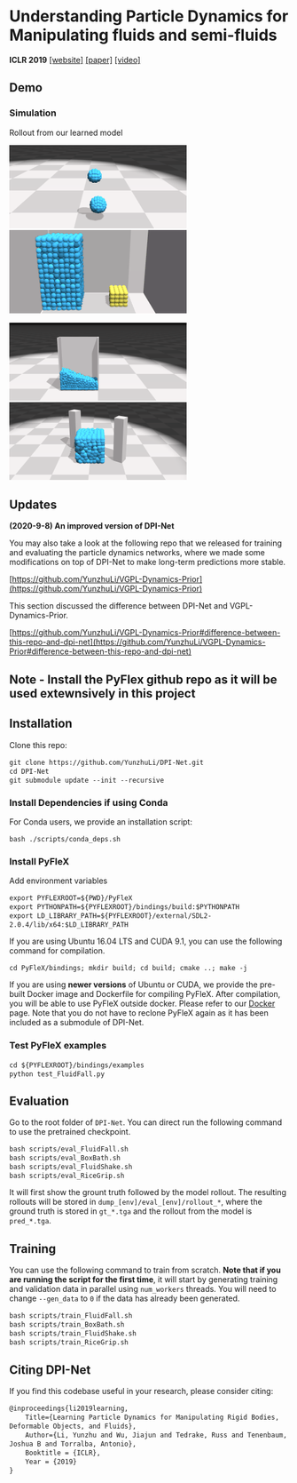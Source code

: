 # Understanding Particle Dynamics for Manipulating fluids and semi-fluids

**ICLR 2019**
[[website]](http://dpi.csail.mit.edu/) [[paper]](http://dpi.csail.mit.edu/dpi-paper.pdf) [[video]](https://www.youtube.com/watch?v=FrPpP7aW3Lg)

## Demo

### Simulation

Rollout from our learned model

![](imgs/sim_FluidFall.gif)  ![](imgs/sim_BoxBath.gif)

![](imgs/sim_FluidShake.gif)  ![](imgs/sim_RiceGrip.gif)

## Updates

**(2020-9-8) An improved version of DPI-Net**

You may also take a look at the following repo that we released for training and evaluating the particle dynamics networks, where we made some modifications on top of DPI-Net to make long-term predictions more stable.

[https://github.com/YunzhuLi/VGPL-Dynamics-Prior](https://github.com/YunzhuLi/VGPL-Dynamics-Prior)

This section discussed the difference between DPI-Net and VGPL-Dynamics-Prior.

[https://github.com/YunzhuLi/VGPL-Dynamics-Prior#difference-between-this-repo-and-dpi-net](https://github.com/YunzhuLi/VGPL-Dynamics-Prior#difference-between-this-repo-and-dpi-net)

## Note -  Install the PyFlex github repo as it will be used extewnsively in this project

## Installation

Clone this repo:
```
git clone https://github.com/YunzhuLi/DPI-Net.git
cd DPI-Net
git submodule update --init --recursive
```

### Install Dependencies if using Conda
For Conda users, we provide an installation script:
```
bash ./scripts/conda_deps.sh
```

### Install PyFleX

Add environment variables

    export PYFLEXROOT=${PWD}/PyFleX
    export PYTHONPATH=${PYFLEXROOT}/bindings/build:$PYTHONPATH
    export LD_LIBRARY_PATH=${PYFLEXROOT}/external/SDL2-2.0.4/lib/x64:$LD_LIBRARY_PATH

If you are using Ubuntu 16.04 LTS and CUDA 9.1, you can use the following command for compilation.

    cd PyFleX/bindings; mkdir build; cd build; cmake ..; make -j

If you are using **newer versions** of Ubuntu or CUDA, we provide the pre-built Docker image and Dockerfile for compiling PyFleX. After compilation, you will be able to use PyFleX outside docker. Please refer to our [Docker](https://github.com/YunzhuLi/PyFleX/blob/master/bindings/docs/docker.md) page. Note that you do not have to reclone PyFleX again as it has been included as a submodule of DPI-Net.

### Test PyFleX examples

    cd ${PYFLEXROOT}/bindings/examples
    python test_FluidFall.py


## Evaluation

Go to the root folder of `DPI-Net`. You can direct run the following command to use the pretrained checkpoint.

    bash scripts/eval_FluidFall.sh
    bash scripts/eval_BoxBath.sh
    bash scripts/eval_FluidShake.sh
    bash scripts/eval_RiceGrip.sh

It will first show the grount truth followed by the model rollout. The resulting rollouts will be stored in `dump_[env]/eval_[env]/rollout_*`, where the ground truth is stored in `gt_*.tga` and the rollout from the model is `pred_*.tga`.


## Training

You can use the following command to train from scratch. **Note that if you are running the script for the first time**, it will start by generating training and validation data in parallel using `num_workers` threads. You will need to change `--gen_data` to `0` if the data has already been generated.

    bash scripts/train_FluidFall.sh
    bash scripts/train_BoxBath.sh
    bash scripts/train_FluidShake.sh
    bash scripts/train_RiceGrip.sh

## Citing DPI-Net

If you find this codebase useful in your research, please consider citing:

    @inproceedings{li2019learning,
        Title={Learning Particle Dynamics for Manipulating Rigid Bodies, Deformable Objects, and Fluids},
        Author={Li, Yunzhu and Wu, Jiajun and Tedrake, Russ and Tenenbaum, Joshua B and Torralba, Antonio},
        Booktitle = {ICLR},
        Year = {2019}
    }

